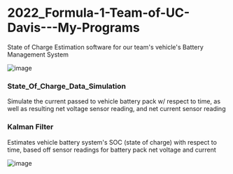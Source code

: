 # 2022_Formula-1-Team-of-UC-Davis---My-Programs
State of Charge Estimation software for our team's vehicle's Battery Management System

![image](https://github.com/Ayushsaha103/2022_Formula-1-Team-of-UC-Davis---My-Programs/assets/71895904/868251fc-1c44-426a-b4c0-34cc3a5fd892)

### State_Of_Charge_Data_Simulation
Simulate the current passed to vehicle battery pack w/ respect to time,
as well as resulting net voltage sensor reading, and net current sensor reading

### Kalman Filter
Estimates vehicle battery system's SOC (state of charge) with respect to time,
based off sensor readings for battery pack net voltage and current

![image](https://github.com/Ayushsaha103/2022_Formula-1-Team-of-UC-Davis---My-Programs/assets/71895904/2f6ef001-bd4f-4790-bc9f-b738e6a6f516)

